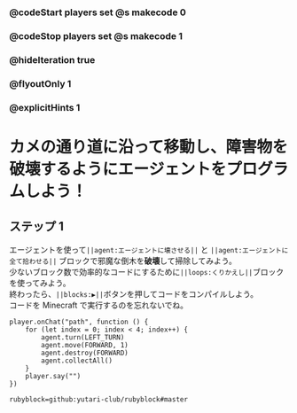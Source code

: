 ### @codeStart players set @s makecode 0
### @codeStop players set @s makecode 1

### @hideIteration true 
### @flyoutOnly 1
### @explicitHints 1


# カメの通り道に沿って移動し、障害物を破壊するようにエージェントをプログラムしよう！

## ステップ 1 
エージェントを使って``||agent:エージェントに壊させる||`` と ``||agent:エージェントに全て拾わせる||`` ブロックで邪魔な倒木を**破壊**して掃除してみよう。 </br>
少ないブロック数で効率的なコードにするために``||loops:くりかえし||``ブロックを使ってみよう。 </br>
終わったら、``||blocks:▶||``ボタンを押してコードをコンパイルしよう。 </br>
コードを Minecraft で実行するのを忘れないでね。

```ghost
player.onChat("path", function () {
    for (let index = 0; index < 4; index++) {
        agent.turn(LEFT_TURN)
        agent.move(FORWARD, 1)
        agent.destroy(FORWARD)
        agent.collectAll()
    }
    player.say("")
})
``` 
```package
rubyblock=github:yutari-club/rubyblock#master
```

